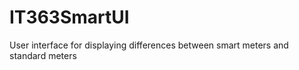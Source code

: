 IT363SmartUI
============

User interface for displaying differences between smart meters and standard meters
